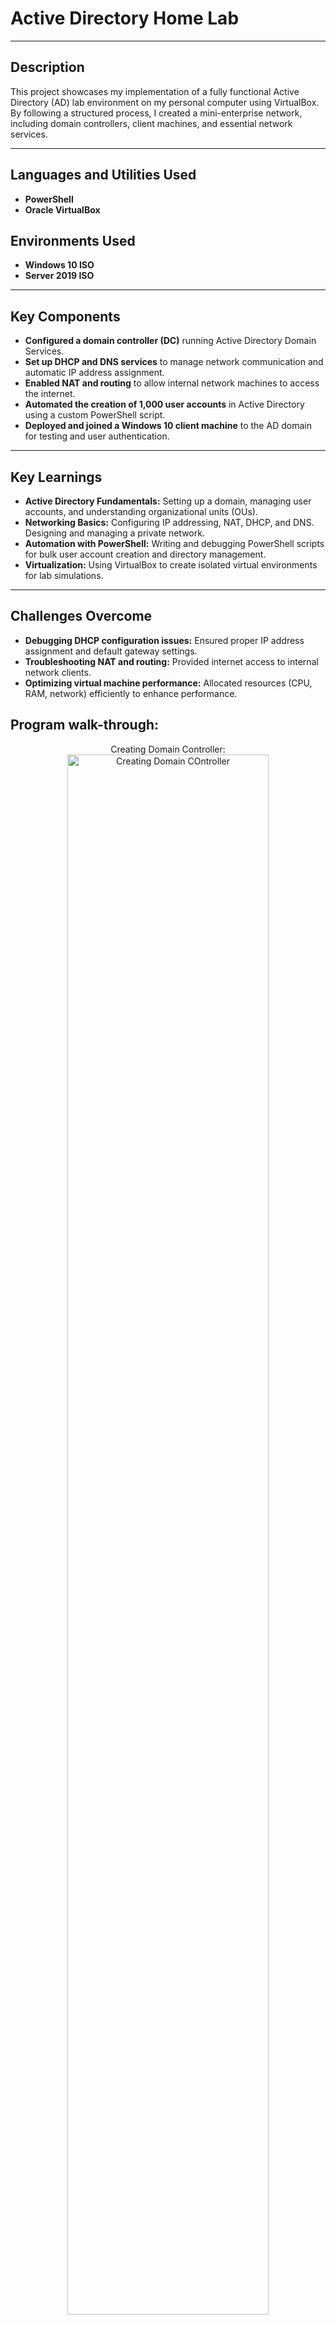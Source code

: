 <h1>Active Directory Home Lab</h1>

<hr />

<h2>Description</h2>
<p>This project showcases my implementation of a fully functional Active Directory (AD) lab environment on my personal computer using VirtualBox. By following a structured process, I created a mini-enterprise network, including domain controllers, client machines, and essential network services.</p>

<hr />

<h2>Languages and Utilities Used</h2>
<ul>
  <li><b>PowerShell</b></li>
  <li><b>Oracle VirtualBox</b></li>
</ul>

<h2>Environments Used</h2>
<ul>
  <li><b>Windows 10 ISO</b></li>
  <li><b>Server 2019 ISO</b></li>
</ul>

<hr />

<h2>Key Components</h2>
<ul>
  <li><b>Configured a domain controller (DC)</b> running Active Directory Domain Services.</li>
  <li><b>Set up DHCP and DNS services</b> to manage network communication and automatic IP address assignment.</li>
  <li><b>Enabled NAT and routing</b> to allow internal network machines to access the internet.</li>
  <li><b>Automated the creation of 1,000 user accounts</b> in Active Directory using a custom PowerShell script.</li>
  <li><b>Deployed and joined a Windows 10 client machine</b> to the AD domain for testing and user authentication.</li>
</ul>

<hr />

<h2>Key Learnings</h2>
<ul>
  <li><b>Active Directory Fundamentals:</b> Setting up a domain, managing user accounts, and understanding organizational units (OUs).</li>
  <li><b>Networking Basics:</b> Configuring IP addressing, NAT, DHCP, and DNS. Designing and managing a private network.</li>
  <li><b>Automation with PowerShell:</b> Writing and debugging PowerShell scripts for bulk user account creation and directory management.</li>
  <li><b>Virtualization:</b> Using VirtualBox to create isolated virtual environments for lab simulations.</li>
</ul>

<hr />

<h2>Challenges Overcome</h2>
<ul>
  <li><b>Debugging DHCP configuration issues:</b> Ensured proper IP address assignment and default gateway settings.</li>
  <li><b>Troubleshooting NAT and routing:</b> Provided internet access to internal network clients.</li>
  <li><b>Optimizing virtual machine performance:</b> Allocated resources (CPU, RAM, network) efficiently to enhance performance.</li>
</ul>


<h2>Program walk-through:</h2>

<p align="center">
Creating Domain Controller: <br/>
<img src="https://imgur.com/szSIiwS.png" height="80%" width="80%" alt="Creating Domain COntroller"/>
<br />
<br />
Formatting Hard drive for the Domain Controller:  <br/>
<img src="https://imgur.com/JGI7WIN.png" height="80%" width="80%" alt="Disk Sanitization Steps"/>
<br />
<br />
Giving Internal NIC an IP address: <br/>
<img src="https://imgur.com/ovcNAiL.png" height="80%" width="80%" alt="Disk Sanitization Steps"/>
<br />
Installing Active Directory Domain Services on VM: <br/>
<img src="https://imgur.com/MGWU8mK.png" height="80%" width="80%" alt="Disk Sanitization Steps"/>
<br />
AD Post-Deployment Config: <br/>
<img src="https://imgur.com/uSijODU.png" height="80%" width="80%" alt="Disk Sanitization Steps"/>
<br />
Creating Admin OU: <br/>
<img src="https://imgur.com/HVDjw5N.png" height="80%" width="80%" alt="Disk Sanitization Steps"/>
<br />
Creating Personal Admin Account: <br/>
<img src="https://imgur.com/d2h7zv5.png" height="80%" width="80%" alt="Disk Sanitization Steps"/>
<br />
Signing in with admin account: <br/>
<img src="https://imgur.com/sOE94Qf.png" height="80%" width="80%" alt="Disk Sanitization Steps"/>
<br />
Installing Remote Access on Domain Controller: <br/>
<img src="https://imgur.com/i6KRX6k.png" height="80%" width="80%" alt="Disk Sanitization Steps"/>
<br />
Installing NAT: <br/>
<img src="https://imgur.com/VqnbgHU.png" height="80%" width="80%" alt="Disk Sanitization Steps"/>
<br />
Installing DHCP Server: <br/>
<img src="https://imgur.com/cZ2N6U9.png" height="80%" width="80%" alt="Disk Sanitization Steps"/>
<br />
Configuring The DHCP Scope: <br/>
<img src="https://imgur.com/8Dzrd5f.png" height="80%" width="80%" alt="Disk Sanitization Steps"/>
<br />
Script to Generate 1000 Users in AD: <br/>
<img src="https://imgur.com/y5DJQmA.png" height="80%" width="80%" alt="Disk Sanitization Steps"/>
<br />
Script Working (Creating Users): <br/>
<img src="https://imgur.com/tz215hC.png" height="80%" width="80%" alt="Disk Sanitization Steps"/>
<br />
Users provisioned in Users Folder in AD: <br/>
<img src="https://imgur.com/Ebxw1Mv.png" height="80%" width="80%" alt="Disk Sanitization Steps"/>
<br />
Creating Client VM: <br/>
<img src="https://imgur.com/Cl4lCQm.png" height="80%" width="80%" alt="Disk Sanitization Steps"/>
<br />
(Blank): <br/>
<img src="(imageurlHERE).png" height="80%" width="80%" alt="Disk Sanitization Steps"/>
<br />
(Blank): <br/>
<img src="(imageurlHERE).png" height="80%" width="80%" alt="Disk Sanitization Steps"/>
<br />
(Blank): <br/>
<img src="(imageurlHERE).png" height="80%" width="80%" alt="Disk Sanitization Steps"/>
<br />
(Blank): <br/>
<img src="(imageurlHERE).png" height="80%" width="80%" alt="Disk Sanitization Steps"/>
<br />
(Blank): <br/>
<img src="(imageurlHERE).png" height="80%" width="80%" alt="Disk Sanitization Steps"/>
<br />

